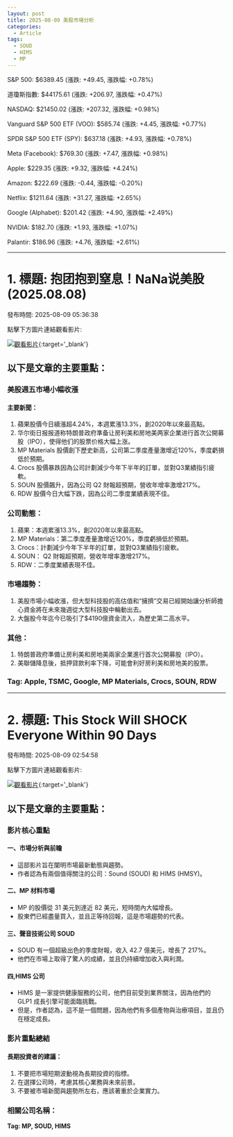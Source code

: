 ```yaml
---
layout: post
title: 2025-08-09 美股市場分析
categories:
  - Article
tags:
  - SOUD
  - HIMS
  - MP
---
```



S&P 500: $6389.45 (漲跌: +49.45, 漲跌幅: +0.78%)


道瓊斯指數: $44175.61 (漲跌: +206.97, 漲跌幅: +0.47%)


NASDAQ: $21450.02 (漲跌: +207.32, 漲跌幅: +0.98%)


Vanguard S&P 500 ETF (VOO): $585.74 (漲跌: +4.45, 漲跌幅: +0.77%)


SPDR S&P 500 ETF (SPY): $637.18 (漲跌: +4.93, 漲跌幅: +0.78%)


Meta (Facebook): $769.30 (漲跌: +7.47, 漲跌幅: +0.98%)


Apple: $229.35 (漲跌: +9.32, 漲跌幅: +4.24%)


Amazon: $222.69 (漲跌: -0.44, 漲跌幅: -0.20%)


Netflix: $1211.64 (漲跌: +31.27, 漲跌幅: +2.65%)


Google (Alphabet): $201.42 (漲跌: +4.90, 漲跌幅: +2.49%)


NVIDIA: $182.70 (漲跌: +1.93, 漲跌幅: +1.07%)


Palantir: $186.96 (漲跌: +4.76, 漲跌幅: +2.61%)



---
# 1. 標題: 抱团抱到窒息！NaNa说美股(2025.08.08)
發布時間: 2025-08-09 05:36:38

點擊下方圖片連結觀看影片:

 [![觀看影片](https://i.ytimg.com/vi/1zFwY6Sqw1U/sddefault.jpg)](https://www.youtube.com/watch?v=1zFwY6Sqw1U){:target='_blank'}

## 以下是文章的主要重點：

### 美股週五市場小幅收漲
#### 主要新聞：

1. 蘋果股價今日續漲超4.24%，本週累漲13.3%，創2020年以來最高點。
2. 华尔街日报报道称特朗普政府準备让房利美和房地美两家企業进行首次公開募股（IPO），使得他们的股票价格大幅上涨。
3. MP Materials 股價創下歷史新高，公司第二季度產量激增近120%，季度虧損低於預期。
4. Crocs 股價暴跌因為公司計劃減少今年下半年的訂單，並對Q3業績指引疲軟。
5. SOUN 股價飆升，因為公司 Q2 財報超預期，營收年增率激增217%。
6. RDW 股價今日大幅下跌，因為公司二季度業績表現不佳。

### 公司動態：

1. 蘋果：本週累漲13.3%，創2020年以來最高點。
2. MP Materials：第二季度產量激增近120%，季度虧損低於預期。
3. Crocs：計劃減少今年下半年的訂單，並對Q3業績指引疲軟。
4. SOUN： Q2 財報超預期，營收年增率激增217%。
5. RDW：二季度業績表現不佳。

### 市場趨勢：

1. 美股市場小幅收漲，但大型科技股的高估值和“擁擠”交易已經開始讓分析師擔心資金將在未來幾週從大型科技股中輪動出去。
2. 大盤股今年迄今已吸引了$4190億資金流入，為歷史第二高水平。

### 其他：

1. 特朗普政府準備让房利美和房地美兩家企業進行首次公開募股（IPO）。
2. 美聯儲降息後，抵押貸款利率下降，可能會利好房利美和房地美的股票。

### Tag: Apple, TSMC, Google, MP Materials, Crocs, SOUN, RDW

---
# 2. 標題: This Stock Will SHOCK Everyone Within 90 Days
發布時間: 2025-08-09 02:54:58

點擊下方圖片連結觀看影片:

 [![觀看影片](https://i.ytimg.com/vi/yTqTZs9VULw/sddefault.jpg)](https://www.youtube.com/watch?v=yTqTZs9VULw){:target='_blank'}

## 以下是文章的主要重點：

### 影片核心重點
#### 一、市場分析與前瞻
* 這部影片旨在闡明市場最新動態與趨勢。
* 作者認為有兩個值得關注的公司：Sound (SOUD) 和 HIMS (HMSY)。

#### 二、MP 材料市場
* MP 的股價從 31 美元到達近 82 美元，短時間內大幅增長。
* 股東們已經盡量買入，並且正等待回報，這是市場趨勢的代表。

#### 三、聲音技術公司 SOUD
* SOUD 有一個超級出色的季度財報，收入 42.7 億美元，增長了 217%。
* 他們在市場上取得了驚人的成績，並且仍持續增加收入與利潤。

#### 四,HIMS 公司
* HIMS 是一家提供健康服務的公司，他們目前受到業界關注，因為他們的 GLP1 成長引擎可能面臨挑戰。
* 但是，作者認為，這不是一個問題，因為他們有多個產物與治療項目，並且仍在穩定成長。

### 影片重點總結
#### 長期投資者的建議：
1. 不要把市場短期波動視為長期投資的指標。
2. 在選擇公司時，考慮其核心業務與未來前景。
3. 不要被市場新聞與趨勢所左右，應該著重於企業實力。

### 相關公司名稱：
**Tag: MP, SOUD, HIMS**

